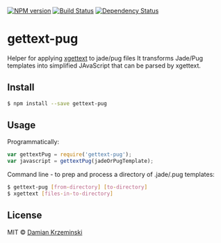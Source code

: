 [![NPM version][npm-image]][npm-url]
[![Build Status][build-image]][build-url]
[![Dependency Status][deps-image]][deps-url]

# gettext-pug

Helper for applying [xgettext] to jade/pug files
It transforms Jade/Pug templates into simplified JAvaScript that can be parsed by xgettext.

## Install

```sh
$ npm install --save gettext-pug
```

## Usage

Programmatically:

```js
var gettextPug = require('gettext-pug');
var javascript = gettextPug(jadeOrPugTemplate);
```

Command line - to prep and process a directory of .jade/.pug templates:

```sh
$ gettext-pug [from-directory] [to-directory]
$ xgettext [files-in-to-directory]

```

## License

MIT © [Damian Krzeminski](https://pirxpilot.me)

[xgettext]: https://www.gnu.org/software/gettext/manual/html_node/xgettext-Invocation.html#xgettext-Invocation

[npm-image]: https://img.shields.io/npm/v/gettext-pug
[npm-url]: https://npmjs.org/package/gettext-pug

[build-url]: https://github.com/pirxpilot/gettext-pug/actions/workflows/check.yaml
[build-image]: https://img.shields.io/github/actions/workflow/status/pirxpilot/gettext-pug/check.yaml?branch=main

[deps-image]: https://img.shields.io/librariesio/release/npm/gettext-pug
[deps-url]: https://libraries.io/npm/gettext-pug

